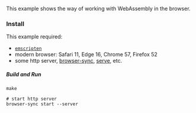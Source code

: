 This example shows the way of working with WebAssembly in the browser.

### Install

This example required:

* [`emscripten`](http://kripken.github.io/emscripten-site/docs/getting_started/downloads.html)
* modern browser: Safari 11, Edge 16, Chrome 57, Firefox 52
* some http server, [browser-sync](https://www.npmjs.com/package/browser-sync), [serve](https://www.npmjs.com/package/serve), etc.

##### Build and Run

```
make

# start http server
browser-sync start --server
```
